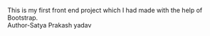 This is my first front end project which I had made with the help of Bootstrap.
<br>
Author-Satya Prakash yadav
